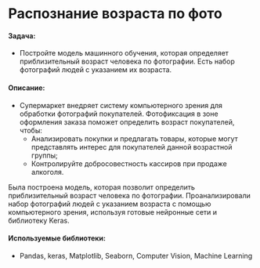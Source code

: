 # Распознание возраста по фото

#### Задача: 
- Постройте модель машинного обучения, которая определяет приблизительный возраст человека по фотографии. Есть набор фотографий людей с указанием их возраста.

#### Описание:
- Супермаркет внедряет систему компьютерного зрения для обработки фотографий покупателей. Фотофиксация в зоне оформления заказа поможет определить возраст покупателей, чтобы:
  - Анализировать покупки и предлагать товары, которые могут представлять интерес для покупателей данной возрастной группы;
  - Контролируйте добросовестность кассиров при продаже алкоголя.

Была построена модель, которая позволит определить приблизительный возраст человека по фотографии.
Проанализировали набор фотографий людей с указанием возраста с помощью компьютерного зрения, используя готовые нейронные сети и библиотеку Keras.

#### Используемые библиотеки:
- Pandas, keras, Matplotlib, Seaborn, Computer Vision, Machine Learning
